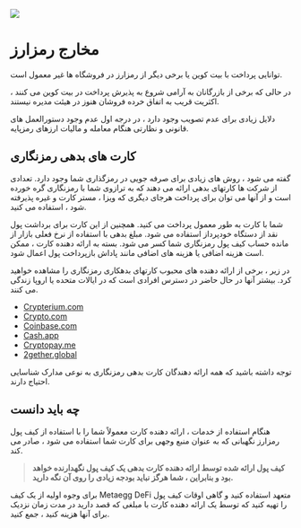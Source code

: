 ![](../images/07-main-l.png)

# مخارج رمزارز

توانایی پرداخت با بیت کوین یا برخی دیگر از رمزارز در فروشگاه ها غیر معمول است.

در حالی که برخی از بازرگانان به آرامی شروع به پذیرش پرداخت در بیت کوین می کنند ، اکثریت قریب به اتفاق خرده فروشان هنوز در هیئت مدیره نیستند.

دلایل زیادی برای عدم تصویب وجود دارد ، در درجه اول عدم وجود دستورالعمل های قانونی و نظارتی هنگام معامله و مالیات ارزهای رمزپایه.

## کارت های بدهی رمزنگاری

گفته می شود ، روش های زیادی برای صرفه جویی در رمزگذاری شما وجود دارد. تعدادی از شرکت ها کارتهای بدهی ارائه می دهند که به ترازوی شما با رمزنگاری گره خورده است و از آنها می توان برای پرداخت هرجای دیگری که ویزا ، مستر کارت و غیره پذیرفته شود ، استفاده می کنید.

شما با کارت به طور معمول پرداخت می کنید. همچنین از این کارت برای برداشت پول نقد از دستگاه خودپرداز استفاده می شود.
مبلغ بدهی با استفاده از نرخ فعلی بازار از مانده حساب کیف پول رمزنگاری شما کسر می شود.
بسته به ارائه دهنده کارت ، ممکن است هزینه اضافی یا هزینه های اضافی مانند پاداش بازپرداخت پول اعمال شود.

در زیر ، برخی از ارائه دهنده های محبوب کارتهای بدهکاری رمزنگاری را مشاهده خواهید کرد. بیشتر آنها در حال حاضر در دسترس افرادی است که در ایالات متحده یا اروپا زندگی می کنند.
 
- [Crypterium.com](https://cards.crypterium.com)
- [Crypto.com](https://crypto.com/en/cards.html)
- [Coinbase.com](https://www.coinbase.com/card)
- [Cash.app](https://cash.app)
- [Cryptopay.me](https://cryptopay.me/bitcoin-debit-card)
- [2gether.global](https://www.2gether.global/card.html)

توجه داشته باشید که همه ارائه دهندگان کارت بدهی رمزنگاری به نوعی مدارک شناسایی احتیاج دارند.

## چه باید دانست

هنگام استفاده از خدمات ، ارائه دهنده کارت معمولاً شما را با استفاده از کیف پول رمزارز نگهبانی که به عنوان منبع وجهی برای کارت شما استفاده می شود ، صادر می کند.

> **کیف پول ارائه شده توسط ارائه دهنده کارت بدهی یک کیف پول نگهدارنده خواهد بود و بنابراین ، شما هرگز نباید بودجه زیادی را روی آن نگه دارید.**

برای وجوه اولیه از یک کیف Metaegg DeFi متعهد استفاده کنید و گاهی اوقات کیف پول را تهیه کنید که توسط یک ارائه دهنده کارت با مبلغی که قصد دارید در مدت زمان نزدیک برای آنها هزینه کنید ، جمع کنید.
